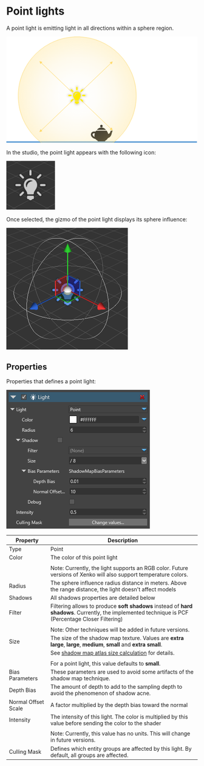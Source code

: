 # Point lights

A point light is emitting light in all directions within a sphere region.

![media/PointLightOverview.png](media/PointLightOverview.png) 

In the studio, the point light appears with the following icon:

![media/PointLight.png](media/PointLight.png) 

Once selected, the gizmo of the point light displays its sphere influence:

![media/PointLightSelected.png](media/PointLightSelected.png)

## Properties

Properties that defines a point light:

![media/PointLightProperties.png](media/PointLightProperties.png) 


| Property            | Description                                                                                                                                         |
| ------------------- | --------------------------------------------------------------------------------------------------------------------------------------------------- |
| Type                | Point                                                                                                                                               |
| Color               | The color of this point light                                                                                                                       |
|                     |                                                                                                                                                     |
|                     | Note: Currently, the light supports an RGB color. Future versions of Xenko will also support temperature colors.                                                         |
| Radius              | The sphere influence radius distance in meters. Above the range distance, the light doesn't affect models                                           |
| Shadows             | All shadows properties are detailed below                                                                                                           |
| Filter              | Filtering allows to produce **soft shadows** instead of **hard shadows**. Currently, the implemented technique is PCF (Percentage Closer Filtering) |
|                     |                                                                                                                                                     |
|                     | Note: Other techniques will be added in future versions.                                                                                                              |
| Size                | The size of the shadow map texture. Values are **extra large**, **large**, **medium**, **small** and **extra small**.                               |
|                     | See [shadow map atlas size calculation](shadow-optimization.md) for details.                                                                      |
|                     |                                                                                                                                                     |
|                     | For a point light, this value defaults to **small**.                                                                                        |
| Bias Parameters     | These parameters are used to avoid some artifacts of the shadow map technique.                                                                       |
| Depth Bias          | The amount of depth to add to the sampling depth to avoid the phenomenon of shadow acne.                                                            |
| Normal Offset Scale | A factor multiplied by the depth bias toward the normal                                                                                             |
| Intensity           | The intensity of this light. The color is multiplied by this value before sending the color to the shader                                 |
|                     |                                                                                                                                                     |
|                     | Note: Currently, this value has no units. This will change in future versions.                                                                      |
| Culling Mask        | Defines which entity groups are affected by this light. By default, all groups are affected.                                                        |


 

 

 

 

